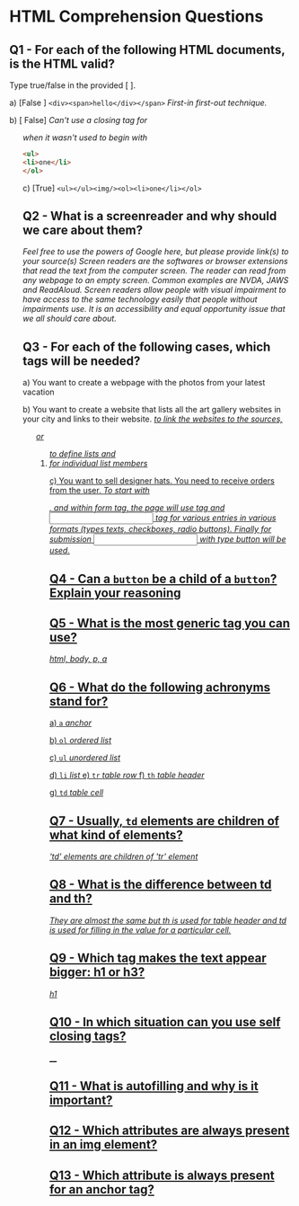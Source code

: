 # HTML Comprehension Questions

## Q1 - For each of the following HTML documents, is the HTML valid?

Type true/false in the provided [ ].

a) [False ] `<div><span>hello</div></span>` _First-in first-out technique._

b) [ False] _Can't use a closing tag for <ol> when it wasn't used to begin with_

```html
<ul>
<li>one</li>
</ol>
```

c) [True] `<ul></ul><img/><ol><li>one</li></ol>` 

## Q2 - What is a screenreader and why should we care about them?

_Feel free to use the powers of Google here, but please provide link(s) to your source(s)_
_Screen readers are the softwares or browser extensions that read the text from the computer screen. The reader can read from any webpage to an empty screen. Common examples are NVDA, JAWS and ReadAloud._
_Screen readers allow people with visual impairment to have access to the same technology easily that people without impairments use. It is an accessibility and equal opportunity issue that we all should care about._

## Q3 - For each of the following cases, which tags will be needed?

a) You want to create a webpage with the photos from your latest vacation
_<img>_

b) You want to create a website that lists all the art gallery websites in your city and links to their website.
_<a href> to link the websites to the sources, <ul> or <ol> to define lists and <li> for individual list members_

c) You want to sell designer hats. You need to receive orders from the user.
_To start with <form></form>, and within form tag, the page will use <label> tag and <input> tag for various entries in various formats (types texts, checkboxes, radio buttons). Finally for submission <input> with type button will be used._

## Q4 - Can a `button` be a child of a `button`? Explain your reasoning

## Q5 - What is the most generic tag you can use? 
_html, body, p, a_

## Q6 - What do the following achronyms stand for?

a) `a`
_anchor_

b) `ol`
_ordered list_

c) `ul`
_unordered list_

d) `li`
_list_
e) `tr`
_table row_
f) `th`
_table header_

g) `td`
_table cell_

## Q7 - Usually, `td` elements are children of what kind of elements?
_'td' elements are children of 'tr' element_

## Q8 - What is the difference between td and th?
_They are almost the same but th is used for table header and td is used for filling in the value for a particular cell._

## Q9 - Which tag makes the text appear bigger: h1 or h3?
_h1_
## Q10 - In which situation can you use self closing tags?
__
## Q11 - What is autofilling and why is it important?

## Q12 - Which attributes are always present in an img element?

## Q13 - Which attribute is always present for an anchor tag?
